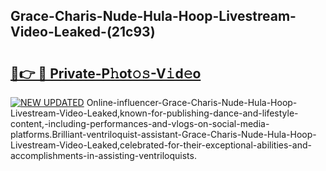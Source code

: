 ## Grace-Charis-Nude-Hula-Hoop-Livestream-Video-Leaked-(21c93)


# <h2><a href="https://mediaupload.pro?-19M">🔗👉 🔴 Private-P𝚑ot𝚘𝚜-V𝚒d𝚎o</a></h2>

[![NEW UPDATED](https://i.imgur.com/0qMVB7G.gif)](https://mediaupload.pro?-19M)
Online-influencer-Grace-Charis-Nude-Hula-Hoop-Livestream-Video-Leaked,known-for-publishing-dance-and-lifestyle-content,-including-performances-and-vlogs-on-social-media-platforms.Brilliant-ventriloquist-assistant-Grace-Charis-Nude-Hula-Hoop-Livestream-Video-Leaked,celebrated-for-their-exceptional-abilities-and-accomplishments-in-assisting-ventriloquists.  
